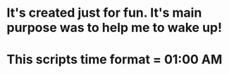 # It's created just for fun. It's main purpose was to help me to wake up!
# This scripts time format = 01:00 AM
